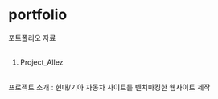 # portfolio
포트폴리오 자료
<br>
<br>
1. Project_Allez
<br>
프로젝트 소개 : 현대/기아 자동차 사이트를 벤치마킹한 웹사이트 제작
  
   

